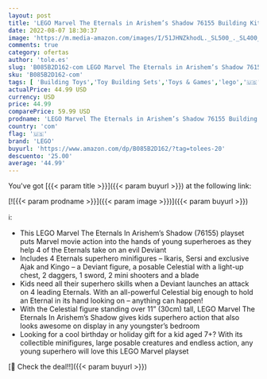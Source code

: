 ```yaml
---
layout: post
title: 'LEGO Marvel The Eternals in Arishem’s Shadow 76155 Building Kit'
date: 2022-08-07 18:30:37
image: 'https://m.media-amazon.com/images/I/51JHNZkhodL._SL500_._SL400_.jpg'
comments: true
category: ofertas
author: 'tole.es'
slug: 'B085B2D162-com LEGO Marvel The Eternals in Arishem’s Shadow 76155...'
sku: 'B085B2D162-com'
tags: [ 'Building Toys','Toy Building Sets','Toys & Games','lego','🇺🇸', ]
actualPrice: 44.99 USD
currency: USD
price: 44.99
comparePrice: 59.99 USD
prodname: 'LEGO Marvel The Eternals in Arishem’s Shadow 76155 Building Kit'
country: 'com'
flag: '🇺🇸'
brand: 'LEGO'
buyurl: 'https://www.amazon.com/dp/B085B2D162/?tag=tolees-20'
descuento: '25.00'
average: '44.99'
---
```


You've got [{{< param title >}}]({{< param buyurl >}}) at the following link:

[![{{< param prodname >}}]({{< param image >}})]({{< param buyurl >}})

ℹ️:

- This LEGO Marvel The Eternals In Arishem’s Shadow (76155) playset puts Marvel movie action into the hands of young superheroes as they help 4 of the Eternals take on an evil Deviant
- Includes 4 Eternals superhero minifigures – Ikaris, Sersi and exclusive Ajak and Kingo – a Deviant figure, a posable Celestial with a light-up chest, 2 daggers, 1 sword, 2 mini shooters and a blade
- Kids need all their superhero skills when a Deviant launches an attack on 4 leading Eternals. With an all-powerful Celestial big enough to hold an Eternal in its hand looking on – anything can happen!
- With the Celestial figure standing over 11” (30cm) tall, LEGO Marvel The Eternals In Arishem’s Shadow gives kids superhero action that also looks awesome on display in any youngster’s bedroom
- Looking for a cool birthday or holiday gift for a kid aged 7+? With its collectible minifigures, large posable creatures and endless action, any young superhero will love this LEGO Marvel playset

[🛒 Check the deal!!]({{< param buyurl >}})

